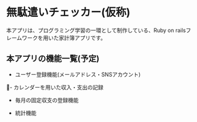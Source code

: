# 無駄遣いチェッカー(仮称)

本アプリは、プログラミング学習の一環として制作している、Ruby on railsフレームワークを用いた家計簿アプリです。

## 本アプリの機能一覧(予定)

- ユーザー登録機能(メールアドレス・SNSアカウント)

- カレンダーを用いた収入・支出の記録

- 毎月の固定収支の登録機能 

- 統計機能